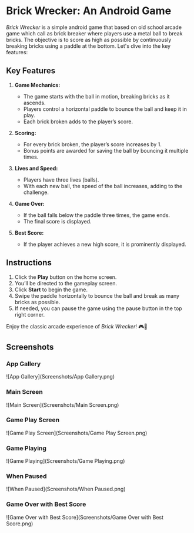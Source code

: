 
# Brick Wrecker: An Android Game

*Brick Wrecker* is a simple android game that based on old school arcade game which call as brick breaker where players use a metal ball to break bricks. The objective is to score as high as possible by continuously breaking bricks using a paddle at the bottom. Let's dive into the key features:

## Key Features

1. **Game Mechanics:**
   - The game starts with the ball in motion, breaking bricks as it ascends.
   - Players control a horizontal paddle to bounce the ball and keep it in play.
   - Each brick broken adds to the player’s score.

2. **Scoring:**
   - For every brick broken, the player’s score increases by 1.
   - Bonus points are awarded for saving the ball by bouncing it multiple times.

3. **Lives and Speed:**
   - Players have three lives (balls).
   - With each new ball, the speed of the ball increases, adding to the challenge.

4. **Game Over:**
   - If the ball falls below the paddle three times, the game ends.
   - The final score is displayed.

5. **Best Score:**
   - If the player achieves a new high score, it is prominently displayed.

## Instructions

1. Click the **Play** button on the home screen.
2. You’ll be directed to the gameplay screen.
3. Click **Start** to begin the game.
4. Swipe the paddle horizontally to bounce the ball and break as many bricks as possible.
5. If needed, you can pause the game using the pause button in the top right corner.

Enjoy the classic arcade experience of *Brick Wrecker*! 🎮🧱

## Screenshots

### App Gallery
![App Gallery](Screenshots/App Gallery.png)

### Main Screen
![Main Screen](Screenshots/Main Screen.png)

### Game Play Screen
![Game Play Screen](Screenshots/Game Play Screen.png)

### Game Playing
![Game Playing](Screenshots/Game Playing.png)

### When Paused
![When Paused](Screenshots/When Paused.png)

### Game Over with Best Score
![Game Over with Best Score](Screenshots/Game Over with Best Score.png)



